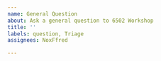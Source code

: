 ```yaml
---
name: General Question
about: Ask a general question to 6502 Workshop
title: ''
labels: question, Triage
assignees: NoxFfred

---
```


